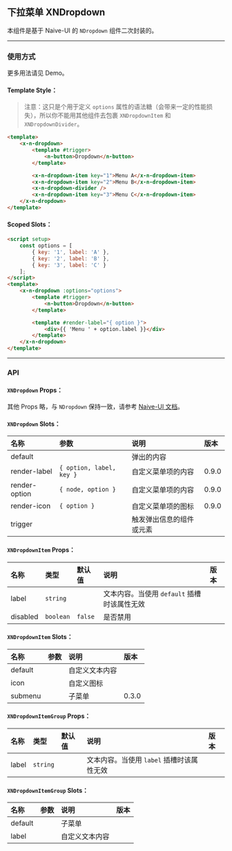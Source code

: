 ﻿## 下拉菜单 XNDropdown

本组件是基于 Naive-UI 的 `NDropdown` 组件二次封装的。

---

### 使用方式

更多用法请见 Demo。

#### Template Style：

> 注意：这只是个用于定义 `options` 属性的语法糖（会带来一定的性能损失），所以你不能用其他组件去包裹 `XNDropdownItem` 和 `XNDropdownDivider`。

```html
<template>
    <x-n-dropdown>
        <template #trigger>
            <n-button>Dropdown</n-button>
        </template>

        <x-n-dropdown-item key="1">Menu A</x-n-dropdown-item>
        <x-n-dropdown-item key="2">Menu B</x-n-dropdown-item>
        <x-n-dropdown-divider />
        <x-n-dropdown-item key="3">Menu C</x-n-dropdown-item>
    </x-n-dropdown>
</template>
```

#### Scoped Slots：

```html
<script setup>
    const options = [
        { key: '1', label: 'A' },
        { key: '2', label: 'B' },
        { key: '3', label: 'C' }
    ];
</script>
<template>
    <x-n-dropdown :options="options">
        <template #trigger>
            <n-button>Dropdown</n-button>
        </template>

        <template #render-label="{ option }">
            <div>{{ 'Menu ' + option.label }}</div>
        </template>
    </x-n-dropdown>
</template>
```

---

### API

#### `XNDropdown` Props：

其他 Props 略，与 `NDropdown` 保持一致，请参考 [Naive-UI 文档](https://www.naiveui.com/zh-CN/os-theme/components/dropdown#Dropdown-Props)。

#### `XNDropdown` Slots：

| 名称          | 参数                     | 说明                     | 版本  |
| :------------ | :----------------------- | :----------------------- | :---- |
| default       |                          | 弹出的内容               |       |
| render-label  | `{ option, label, key }` | 自定义菜单项的内容       | 0.9.0 |
| render-option | `{ node, option }`       | 自定义菜单项的内容       | 0.9.0 |
| render-icon   | `{ option }`             | 自定义菜单项的图标       | 0.9.0 |
| trigger       |                          | 触发弹出信息的组件或元素 |       |

#### `XNDropdownItem` Props：

| 名称     | 类型      | 默认值  | 说明                                        | 版本 |
| :------- | :-------- | :------ | :------------------------------------------ | :--- |
| label    | `string`  |         | 文本内容。当使用 `default` 插槽时该属性无效 |      |
| disabled | `boolean` | `false` | 是否禁用                                    |      |

#### `XNDropdownItem` Slots：

| 名称    | 参数 | 说明           | 版本  |
| :------ | :--- | :------------- | :---- |
| default |      | 自定义文本内容 |       |
| icon    |      | 自定义图标     |       |
| submenu |      | 子菜单         | 0.3.0 |

#### `XNDropdownItemGroup` Props：

| 名称  | 类型     | 默认值 | 说明                                      | 版本 |
| :---- | :------- | :----- | :---------------------------------------- | :--- |
| label | `string` |        | 文本内容。当使用 `label` 插槽时该属性无效 |      |

#### `XNDropdownItemGroup` Slots：

| 名称    | 参数 | 说明           | 版本 |
| :------ | :--- | :------------- | :--- |
| default |      | 子菜单         |      |
| label   |      | 自定义文本内容 |      |
